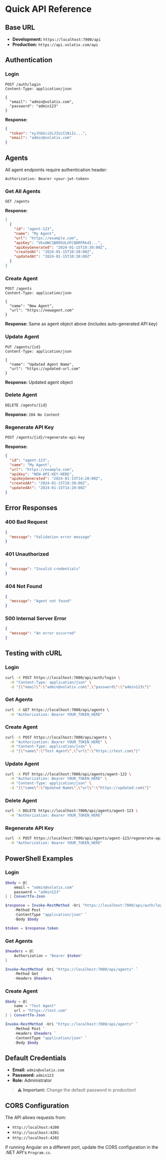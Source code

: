 # Quick API Reference

## Base URL

- **Development:** `https://localhost:7000/api`
- **Production:** `https://api.volatix.com/api`

## Authentication

### Login

```http
POST /auth/login
Content-Type: application/json

{
  "email": "admin@volatix.com",
  "password": "admin123"
}
```

**Response:**

```json
{
  "token": "eyJhbGciOiJIUzI1NiIs...",
  "email": "admin@volatix.com"
}
```

## Agents

All agent endpoints require authentication header:

```http
Authorization: Bearer <your-jwt-token>
```

### Get All Agents

```http
GET /agents
```

**Response:**

```json
[
  {
    "id": "agent-123",
    "name": "My Agent",
    "url": "https://example.com",
    "apiKey": "VkxUWC1BR05ULUFCQ0RFRkdI...",
    "apiKeyGenerated": "2024-01-15T10:30:00Z",
    "createdAt": "2024-01-15T10:30:00Z",
    "updatedAt": "2024-01-15T10:30:00Z"
  }
]
```

### Create Agent

```http
POST /agents
Content-Type: application/json

{
  "name": "New Agent",
  "url": "https://newagent.com"
}
```

**Response:** Same as agent object above (includes auto-generated API key)

### Update Agent

```http
PUT /agents/{id}
Content-Type: application/json

{
  "name": "Updated Agent Name",
  "url": "https://updated-url.com"
}
```

**Response:** Updated agent object

### Delete Agent

```http
DELETE /agents/{id}
```

**Response:** `204 No Content`

### Regenerate API Key

```http
POST /agents/{id}/regenerate-api-key
```

**Response:**

```json
{
  "id": "agent-123",
  "name": "My Agent",
  "url": "https://example.com",
  "apiKey": "NEW-API-KEY-HERE",
  "apiKeyGenerated": "2024-01-15T14:20:00Z",
  "createdAt": "2024-01-15T10:30:00Z",
  "updatedAt": "2024-01-15T14:20:00Z"
}
```

## Error Responses

### 400 Bad Request

```json
{
  "message": "Validation error message"
}
```

### 401 Unauthorized

```json
{
  "message": "Invalid credentials"
}
```

### 404 Not Found

```json
{
  "message": "Agent not found"
}
```

### 500 Internal Server Error

```json
{
  "message": "An error occurred"
}
```

## Testing with cURL

### Login

```bash
curl -X POST https://localhost:7000/api/auth/login \
  -H "Content-Type: application/json" \
  -d "{\"email\":\"admin@volatix.com\",\"password\":\"admin123\"}"
```

### Get Agents

```bash
curl -X GET https://localhost:7000/api/agents \
  -H "Authorization: Bearer YOUR_TOKEN_HERE"
```

### Create Agent

```bash
curl -X POST https://localhost:7000/api/agents \
  -H "Authorization: Bearer YOUR_TOKEN_HERE" \
  -H "Content-Type: application/json" \
  -d "{\"name\":\"Test Agent\",\"url\":\"https://test.com\"}"
```

### Update Agent

```bash
curl -X PUT https://localhost:7000/api/agents/agent-123 \
  -H "Authorization: Bearer YOUR_TOKEN_HERE" \
  -H "Content-Type: application/json" \
  -d "{\"name\":\"Updated Name\",\"url\":\"https://updated.com\"}"
```

### Delete Agent

```bash
curl -X DELETE https://localhost:7000/api/agents/agent-123 \
  -H "Authorization: Bearer YOUR_TOKEN_HERE"
```

### Regenerate API Key

```bash
curl -X POST https://localhost:7000/api/agents/agent-123/regenerate-api-key \
  -H "Authorization: Bearer YOUR_TOKEN_HERE"
```

## PowerShell Examples

### Login

```powershell
$body = @{
    email = "admin@volatix.com"
    password = "admin123"
} | ConvertTo-Json

$response = Invoke-RestMethod -Uri "https://localhost:7000/api/auth/login" `
    -Method Post `
    -ContentType "application/json" `
    -Body $body

$token = $response.token
```

### Get Agents

```powershell
$headers = @{
    Authorization = "Bearer $token"
}

Invoke-RestMethod -Uri "https://localhost:7000/api/agents" `
    -Method Get `
    -Headers $headers
```

### Create Agent

```powershell
$body = @{
    name = "Test Agent"
    url = "https://test.com"
} | ConvertTo-Json

Invoke-RestMethod -Uri "https://localhost:7000/api/agents" `
    -Method Post `
    -Headers $headers `
    -ContentType "application/json" `
    -Body $body
```

## Default Credentials

- **Email:** `admin@volatix.com`
- **Password:** `admin123`
- **Role:** Administrator

> ⚠️ **Important:** Change the default password in production!

## CORS Configuration

The API allows requests from:

- `http://localhost:4200`
- `http://localhost:4201`
- `http://localhost:4202`

If running Angular on a different port, update the CORS configuration in the .NET API's `Program.cs`.
